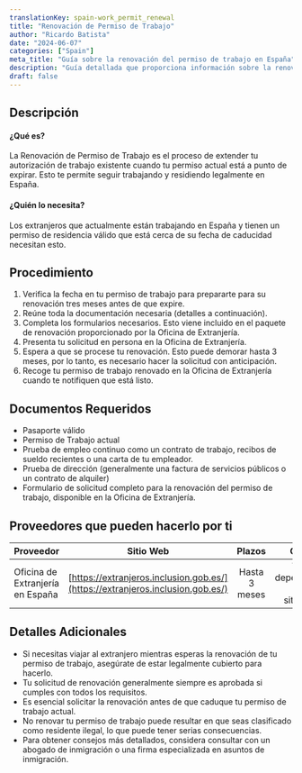```yaml
---
translationKey: spain-work_permit_renewal
title: "Renovación de Permiso de Trabajo"
author: "Ricardo Batista"
date: "2024-06-07"
categories: ["Spain"]
meta_title: "Guía sobre la renovación del permiso de trabajo en España"
description: "Guía detallada que proporciona información sobre la renovación de un permiso de trabajo en España."
draft: false
---
```


## Descripción
#### ¿Qué es?
La Renovación de Permiso de Trabajo es el proceso de extender tu autorización de trabajo existente cuando tu permiso actual está a punto de expirar. Esto te permite seguir trabajando y residiendo legalmente en España.

#### ¿Quién lo necesita?
Los extranjeros que actualmente están trabajando en España y tienen un permiso de residencia válido que está cerca de su fecha de caducidad necesitan esto.

## Procedimiento
1. Verifica la fecha en tu permiso de trabajo para prepararte para su renovación tres meses antes de que expire.
2. Reúne toda la documentación necesaria (detalles a continuación).
3. Completa los formularios necesarios. Esto viene incluido en el paquete de renovación proporcionado por la Oficina de Extranjería.
4. Presenta tu solicitud en persona en la Oficina de Extranjería.
5. Espera a que se procese tu renovación. Esto puede demorar hasta 3 meses, por lo tanto, es necesario hacer la solicitud con anticipación.
6. Recoge tu permiso de trabajo renovado en la Oficina de Extranjería cuando te notifiquen que está listo.

## Documentos Requeridos
- Pasaporte válido
- Permiso de Trabajo actual
- Prueba de empleo continuo como un contrato de trabajo, recibos de sueldo recientes o una carta de tu empleador.
- Prueba de dirección (generalmente una factura de servicios públicos o un contrato de alquiler)
- Formulario de solicitud completo para la renovación del permiso de trabajo, disponible en la Oficina de Extranjería.

## Proveedores que pueden hacerlo por ti

| Proveedor       |     Sitio Web     |     Plazos    |       Costo      |
| --------------- | --------------- |  :-------------: | :-------------: |
| Oficina de Extranjería en España      |  [https://extranjeros.inclusion.gob.es/](https://extranjeros.inclusion.gob.es/)       |      Hasta 3 meses      |        Varía dependiendo de tu situación       |

## Detalles Adicionales
- Si necesitas viajar al extranjero mientras esperas la renovación de tu permiso de trabajo, asegúrate de estar legalmente cubierto para hacerlo.
- Tu solicitud de renovación generalmente siempre es aprobada si cumples con todos los requisitos.
- Es esencial solicitar la renovación antes de que caduque tu permiso de trabajo actual.
- No renovar tu permiso de trabajo puede resultar en que seas clasificado como residente ilegal, lo que puede tener serias consecuencias.
- Para obtener consejos más detallados, considera consultar con un abogado de inmigración o una firma especializada en asuntos de inmigración.